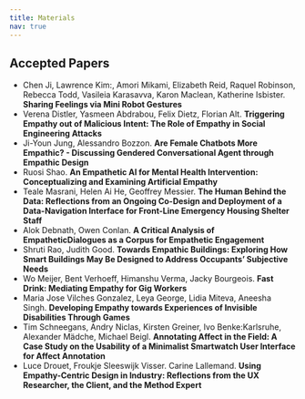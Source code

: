 ```yaml
---
title: Materials
nav: true
---
```


## Accepted Papers

- Chen Ji, Lawrence Kim:, Amori Mikami, Elizabeth Reid, Raquel Robinson, Rebecca Todd, Vasileia Karasavva, Karon Maclean, Katherine Isbister. **Sharing Feelings via Mini Robot Gestures**
- Verena Distler, Yasmeen Abdrabou, Felix Dietz, Florian Alt. **Triggering Empathy out of Malicious Intent: The Role of Empathy in Social Engineering Attacks**
- Ji-Youn Jung, Alessandro Bozzon. **Are Female Chatbots More Empathic? - Discussing Gendered Conversational Agent through Empathic Design**
- Ruosi Shao. **An Empathetic AI for Mental Health Intervention: Conceptualizing and Examining Artificial Empathy**
- Teale Masrani, Helen Ai He, Geoffrey Messier. **The Human Behind the Data: Reflections from an Ongoing Co-Design and Deployment of a Data-Navigation Interface for Front-Line Emergency Housing Shelter Staff**
- Alok Debnath, Owen Conlan. **A Critical Analysis of EmpatheticDialogues as a Corpus for Empathetic Engagement**
- Shruti Rao, Judith Good. **Towards Empathic Buildings: Exploring How Smart Buildings May Be Designed to Address Occupants’ Subjective Needs**
- Wo Meijer, Bent Verhoeff, Himanshu Verma, Jacky Bourgeois. **Fast Drink: Mediating Empathy for Gig Workers**
- Maria Jose Vilches Gonzalez, Leya George, Lidia Miteva, Aneesha Singh. **Developing Empathy towards Experiences of Invisible Disabilities Through Games**
- Tim Schneegans, Andry Niclas, Kirsten Greiner, Ivo Benke:Karlsruhe, Alexander Mädche, Michael Beigl. **Annotating Affect in the Field: A Case Study on the Usability of a Minimalist Smartwatch User Interface for Affect Annotation**
- Luce Drouet, Froukje Sleeswijk Visser. Carine Lallemand. **Using Empathy-Centric Design in Industry: Reflections from the UX Researcher, the Client, and the Method Expert**

<!-- - Saman Karim, Jin Kang and Audrey Girouard. **Exploring Accessibility and Empathy via Conversational Agent in Board Game Players who are Blind, or Low Vision and Sighted**. [[PDF](/papers/EmpathiCH2022_paper_2.pdf)] [[Slides](/papers/presentation2.pdf)]
- Luce Drouet, Kerstin Bongard-Blanchy, Carine Lallemand and Vincent Koenig. **The Measure of Empathy in Design: How Do We Trigger Empathy among Designers and Beyond?**. [[PDF](/papers/EmpathiCH2022_paper_3.pdf)] [[Slides](/papers/presentation3.pdf)]
- Andrea Tocchetti, Lorenzo Corti and Diletta Di Marco. **Leveraging Empathy in Community-based Policymaking**. [[PDF](/papers/EmpathiCH2022_paper_4.pdf)] [[Slides](/papers/presentation4.pdf)]
- Afra Pascual, Mireia Ribera and Toni Granollers. **Empathy-Centric Design on a System to Evaluate and Repair Accessibility Barriers**. [[PDF](/papers/EmpathiCH2022_paper_5.pdf)] [[Slides](/papers/presentation5.pdf)] [[Video](https://www.youtube.com/watch?v=tdHD2ZtDP6M&feature=youtu.be)] 
- Thiago Roque, Neha Rajagopalan, Saksham Jain, Sophia Mehdizadeh and Grace Leslie. **Multimodal, Musical Hyperscanning to Promote Empathy in HCI**. [[PDF](/papers/EmpathiCH2022_paper_6.pdf)]
- Timothy Min and Grace Leslie. **Instilling Empathy among Strangers through Biofeedback**. [[PDF](/papers/EmpathiCH2022_paper_7.pdf)] [[Slides](https://docs.google.com/presentation/d/1BZNg60tEPBPA9HROawbbinXg3ISRAR2NAqNGZLClu0k/edit?usp=sharing)]
- Wo Meijer. **Mediating Video and Sensor Data to Foster Empathy**. [[PDF](/papers/EmpathiCH2022_paper_8.pdf)] [[Slides](/papers/presentation8.pdf)] -->

